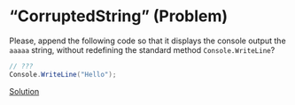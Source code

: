# “CorruptedString” (Problem)

Please, append the following code so that it displays the console output the `aaaaa` string, without redefining the standard method `Console.WriteLine`?

```cs
// ???
Console.WriteLine("Hello");
```

[Solution](./CorruptedString-A.md)